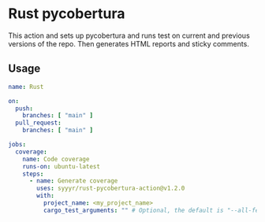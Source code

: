 # Rust pycobertura
This action and sets up pycobertura and runs test on current and previous versions of the repo. Then generates HTML
reports and sticky comments.

## Usage
```yaml
name: Rust

on:
  push:
    branches: [ "main" ]
  pull_request:
    branches: [ "main" ]

jobs:
  coverage:
    name: Code coverage
    runs-on: ubuntu-latest
    steps:
      - name: Generate coverage
        uses: syyyr/rust-pycobertura-action@v1.2.0
        with:
          project_name: <my_project_name>
          cargo_test_arguments: "" # Optional, the default is "--all-features"
```
